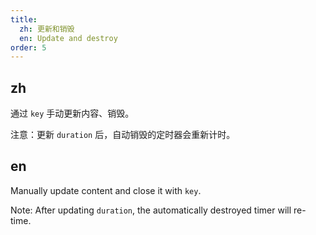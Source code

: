 ```yaml
---
title:
  zh: 更新和销毁
  en: Update and destroy
order: 5
---
```


## zh

通过 `key` 手动更新内容、销毁。

注意：更新 `duration` 后，自动销毁的定时器会重新计时。

## en

Manually update content and close it with `key`.

Note: After updating `duration`, the automatically destroyed timer will re-time.
